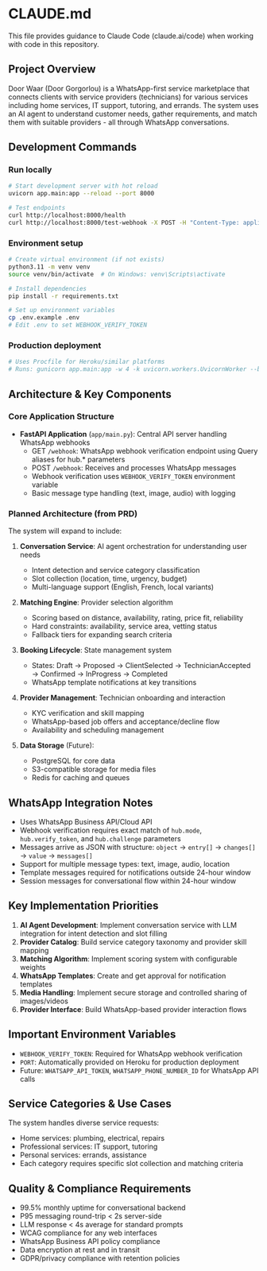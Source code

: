 # CLAUDE.md

This file provides guidance to Claude Code (claude.ai/code) when working with code in this repository.

## Project Overview

Door Waar (Door Gorgorlou) is a WhatsApp-first service marketplace that connects clients with service providers (technicians) for various services including home services, IT support, tutoring, and errands. The system uses an AI agent to understand customer needs, gather requirements, and match them with suitable providers - all through WhatsApp conversations.

## Development Commands

### Run locally
```bash
# Start development server with hot reload
uvicorn app.main:app --reload --port 8000

# Test endpoints
curl http://localhost:8000/health
curl http://localhost:8000/test-webhook -X POST -H "Content-Type: application/json" -d '{"test": "data"}'
```

### Environment setup
```bash
# Create virtual environment (if not exists)
python3.11 -m venv venv
source venv/bin/activate  # On Windows: venv\Scripts\activate

# Install dependencies
pip install -r requirements.txt

# Set up environment variables
cp .env.example .env
# Edit .env to set WEBHOOK_VERIFY_TOKEN
```

### Production deployment
```bash
# Uses Procfile for Heroku/similar platforms
# Runs: gunicorn app.main:app -w 4 -k uvicorn.workers.UvicornWorker --bind 0.0.0.0:$PORT
```

## Architecture & Key Components

### Core Application Structure
- **FastAPI Application** (`app/main.py`): Central API server handling WhatsApp webhooks
  - GET `/webhook`: WhatsApp webhook verification endpoint using Query aliases for hub.* parameters
  - POST `/webhook`: Receives and processes WhatsApp messages
  - Webhook verification uses `WEBHOOK_VERIFY_TOKEN` environment variable
  - Basic message type handling (text, image, audio) with logging

### Planned Architecture (from PRD)
The system will expand to include:

1. **Conversation Service**: AI agent orchestration for understanding user needs
   - Intent detection and service category classification
   - Slot collection (location, time, urgency, budget)
   - Multi-language support (English, French, local variants)

2. **Matching Engine**: Provider selection algorithm
   - Scoring based on distance, availability, rating, price fit, reliability
   - Hard constraints: availability, service area, vetting status
   - Fallback tiers for expanding search criteria

3. **Booking Lifecycle**: State management system
   - States: Draft → Proposed → ClientSelected → TechnicianAccepted → Confirmed → InProgress → Completed
   - WhatsApp template notifications at key transitions

4. **Provider Management**: Technician onboarding and interaction
   - KYC verification and skill mapping
   - WhatsApp-based job offers and acceptance/decline flow
   - Availability and scheduling management

5. **Data Storage** (Future):
   - PostgreSQL for core data
   - S3-compatible storage for media files
   - Redis for caching and queues

## WhatsApp Integration Notes

- Uses WhatsApp Business API/Cloud API
- Webhook verification requires exact match of `hub.mode`, `hub.verify_token`, and `hub.challenge` parameters
- Messages arrive as JSON with structure: `object` → `entry[]` → `changes[]` → `value` → `messages[]`
- Support for multiple message types: text, image, audio, location
- Template messages required for notifications outside 24-hour window
- Session messages for conversational flow within 24-hour window

## Key Implementation Priorities

1. **AI Agent Development**: Implement conversation service with LLM integration for intent detection and slot filling
2. **Provider Catalog**: Build service category taxonomy and provider skill mapping
3. **Matching Algorithm**: Implement scoring system with configurable weights
4. **WhatsApp Templates**: Create and get approval for notification templates
5. **Media Handling**: Implement secure storage and controlled sharing of images/videos
6. **Provider Interface**: Build WhatsApp-based provider interaction flows

## Important Environment Variables

- `WEBHOOK_VERIFY_TOKEN`: Required for WhatsApp webhook verification
- `PORT`: Automatically provided on Heroku for production deployment
- Future: `WHATSAPP_API_TOKEN`, `WHATSAPP_PHONE_NUMBER_ID` for WhatsApp API calls

## Service Categories & Use Cases

The system handles diverse service requests:
- Home services: plumbing, electrical, repairs
- Professional services: IT support, tutoring
- Personal services: errands, assistance
- Each category requires specific slot collection and matching criteria

## Quality & Compliance Requirements

- 99.5% monthly uptime for conversational backend
- P95 messaging round-trip < 2s server-side
- LLM response < 4s average for standard prompts
- WCAG compliance for any web interfaces
- WhatsApp Business API policy compliance
- Data encryption at rest and in transit
- GDPR/privacy compliance with retention policies